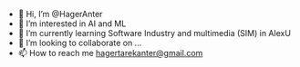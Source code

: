- 👋 Hi, I’m @HagerAnter
- 👀 I’m interested in AI and ML
- 🌱 I’m currently learning Software Industry and multimedia (SIM) in AlexU
- 💞️ I’m looking to collaborate on ...
- 📫 How to reach me hagertarekanter@gmail.com

<!---
hageranter/hageranter is a ✨ special ✨ repository because its `README.md` (this file) appears on your GitHub profile.
You can click the Preview link to take a look at your changes.
--->
